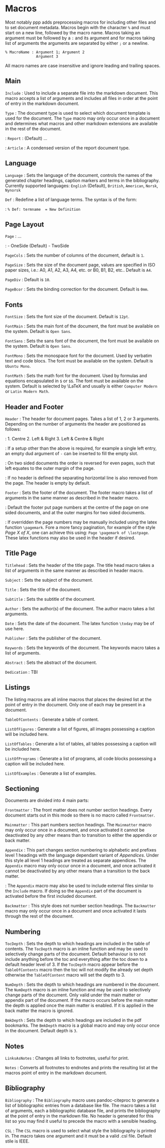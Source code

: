 # Macros

Most notably ppp adds preprocessing macros for including other files and to set document metadata. Macros begin with the character `%` and must start on a new line, followed by the macro name. Macros taking an argument must be followed by a `:` and its argument and for macros taking list of arguments the arguments are separated by either `;` or a newline.

    % MacroName : Argument 1; Argument 2
                  Argument 3

All macro names are case insensitive and ignore leading and trailing spaces.

## Main

`Include`
:   Used to include a separate file into the markdown document. This macro accepts a list of arguments and includes all files in order at the point of entry in the markdown document.

`Type`
:   The document type is used to select which document template is used for the document. The `Type` macro may only occur once in a document and determines what macros and other markdown extensions are available in the rest of the document.

:   `Report`
    :   (Default) ...

:   `Article`
    :   A condensed version of the report document type.

## Language

`Language`
:   Sets the language of the document, controls the names of the generated chapter headings, caption markers and terms in the bibliography. Currently supported languages: `English` (Default), `British`, `American`, `Norsk`, `Nynorsk`

`Def`
:   Redefine a list of language terms. The syntax is of the form:

:   `% Def: termname  = New Definition`

## Page Layout

`Page`
:   ...

:   - OneSide (Default)
    - TwoSide

`PageCols`
:   Sets the number of columns of the document, default is `1`.

`PageSize`
:   Sets the size of the document page, values are specified in ISO paper sizes, i.e.: A0, A1, A2, A3, A4, etc. or B0, B1, B2, etc.. Default is `A4`.

`PageDiv`
:   Default is `10`.

`PageBcor`
:   Sets the binding correction for the document. Default is `0mm`.


## Fonts

`FontSize`
:   Sets the font size of the document. Default is `12pt`.

`FontMain`
:   Sets the main font of the document, the font must be available on the system. Default is `Open Sans`.

`FontSans`
:   Sets the sans font of the document, the font must be available on the system. Default is `Open Sans`.

`FontMono`
:   Sets the monospace font for the document. Used by verbatim text and code blocs. The font must be available on the system. Default is `Ubuntu Mono`.

`FontMath`
:   Sets the math font for the document. Used by formulas and equations encapsulated in `$` or `$$`. The font must be available on the system. Default is selected by \LaTeX and usually is either `Computer Modern` or `Latin Modern Math`.


## Header and Footer

`Header`
:   The header for document pages. Takes a list of 1, 2 or 3 arguments. Depending on the number of arguments the header are positioned as follows:

:   1. Centre
    2. Left & Right
    3. Left & Centre & Right

:   If a setup other than the above is required, for example a single left entry, an empty dud argument of `-` can be inserted to fill the empty slot.

:   On two sided documents the order is reversed for even pages, such that left equates to the outer margin of the page.

:   If no header is defined the separating horizontal line is also removed from the page. The header is empty by default.

`Footer`
:   Sets the footer of the document. The footer macro takes a list of arguments in the same manner as described in the header macro.

:   Default the footer put page numbers at the centre of the page on one sided documents, and at the outer margins for two sided documents.

:   If overridden the page numbers may be manually included using the latex function `\pagemark`. Fore a more fancy pagination, for example of the style _Page X of X_, one can achieve this using: `Page \pagemark of \lastpage`. These latex functions may also be used in the header if desired.

## Title Page

`Titlehead`
:   Sets the header of the title page. The title head macro takes a list of arguments in the same manner as described in header macro.

`Subject`
:   Sets the subject of the document.

`Title`
:   Sets the title of the document.

`Subtitle`
:   Sets the subtitle of the document.

`Author`
:   Sets the author(s) of the document. The author macro takes a list arguments.

`Date`
:   Sets the date of the document. The latex function `\today` may be of use here.

`Publisher`
:   Sets the publisher of the document.

`Keywords`
:   Sets the keywords of the document. The keywords macro takes a list of arguments.

`Abstract`
:   Sets the abstract of the document.

`Dedication`
:   TBI

## Listings

The listing macros are all inline macros that places the desired list at the point of entry in the document. Only one of each may be present in a document.

`TableOfContents`
:   Generate a table of content.

`ListOfFigures`
:   Generate a list of figures, all images possessing a caption will be included here.

`ListOfTables`
:   Generate a list of tables, all tables possessing a caption will be included here.

`ListOfPrograms`
:   Generate a list of programs, all code blocks possessing a caption will be included here.

`ListOfExamples`
:   Generate a list of examples.


## Sectioning

Documents are divided into 4 main parts:

`Frontmatter`
:   The front matter does not number section headings. Every document starts out in this mode so there is no macro called `Frontmatter`.

`Mainmatter`
:   This part numbers section headings. The `Mainmatter` macro may only occur once in a document, and once activated it cannot be deactivated by any other means than to transition to either the appendix or back matter.

`Appendix`
:   This part changes section numbering to alphabetic and prefixes level 1 headings with the language dependant variant of _Appendices_. Under this style all level 1 headings are treated as separate appendices. The `Appendix` macro may only occur once in a document, and once activated it cannot be deactivated by any other means than a transition to the back matter.

:   The `Appendix` macro may also be used to include external files similar to the `Include` macro. If doing so the `Appendix` part of the document is activated before the first included document.

`Backmatter`
:   This style does not number section headings. The `Backmatter` macro may only occur once in a document and once activated it lasts through the rest of the document.

## Numbering

`TocDepth`
:   Sets the depth to which headings are included in the table of contents. The `TocDepth` macro is an inline function and may be used to selectively change parts of the document. Default behaviour is to not include anything before the toc and everything after the toc down to a default header level of 3. If the `TocDepth` macro appear before the `TableOfContents` macro then the toc will not modify the already set depth otherwise the `TableOfContent` macro will set the depth to 3.

`NumDepth`
:   Sets the depth to which headings are numbered in the document. The `NumDepth` macro is an inline function and may be used to selectively change parts of the document. Only valid under the main matter or appendix part of the document. If the macro occurs before the main matter the depth is applied once the main matter is enabled. If it is applied in the back matter the macro is ignored.

`BmkDepth`
:   Sets the depth to which headings are included in the pdf bookmarks. The `BmkDepth` macro is a global macro and may only occur once in the document. Default depth is `3`.

## Notes

`LinksAsNotes`
:   Changes all links to footnotes, useful for print.

`Notes`
:   Converts all footnotes to endnotes and prints the resulting list at the macros point of entry in the markdown document.

## Bibliography

`Bibliography`
:   The `Bibliography` macro uses pandoc-citeproc to generate a list of bibliographic entries from a database like file. The macro takes a list of arguments, each a bibliographic database file, and prints the bibliography at the point of entry in the markdown file. No header is generated for this list so you may find it useful to precede the macro with a sensible heading.

`CSL`
:   The `CSL` macro is used to select what style the bibliography is printed in. The macro takes one argument and it must be a valid .csl file. Default stile is IEEE.
